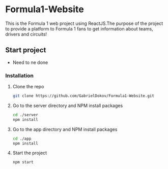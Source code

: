 # Formula1-Website

This is the Formula 1 web project using ReactJS.The purpose of the project to provide a platform to Formula 1 fans to get information about teams, drivers and circuits!


## Start project


<ul type='disc'>
<li>Need to ne done</li>

</ul>

### Installation

1. Clone the repo
   ```sh
   git clone https://github.com/GabrielDokov/Formula1-Website.git
   ```
2. Go to the server directory and NPM install packages
   ```sh
   cd ./server
   npm install
   ```
3. Go to the app directory and NPM install packages
   ```sh
   cd ./app
   npm install
   ```
3. Start the project
   ```sh
   npm start
   ```


